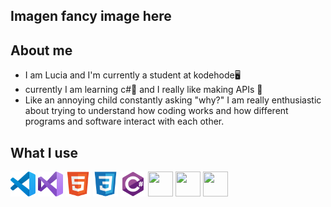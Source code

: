 ## Imagen fancy image here

## About me 
- I am Lucia and I'm currently a student at kodehode🖥️
- currently I am learning c#🌱 and I really like making APIs 🧩 
- Like an annoying child constantly asking "why?" I am really enthusiastic about trying
  to understand how coding works and how different programs and software interact with each other.

## What I use 
<picture> 
  <img src="https://github.com/devicons/devicon/blob/master/icons/vscode/vscode-original.svg" width="40" height="40" title="vscode"> 
</picture> 
<picture> 
  <img src="https://github.com/devicons/devicon/blob/master/icons/visualstudio/visualstudio-original.svg" width="40" height="40" title="visualStudio"> 
</picture> 
<picture> 
  <img src="https://github.com/devicons/devicon/blob/master/icons/html5/html5-original.svg" title="HTML" width="40" height="40">
</picture> 
<picture> 
  <img src="https://github.com/devicons/devicon/blob/master/icons/css3/css3-original.svg" title="Css" width="40" height="40">   
</picture>
<picture> 
  <img src="https://github.com/devicons/devicon/blob/master/icons/csharp/csharp-original.svg" title="Csharp" width="40" height="40"> 
</picture>
<picture> 
  <img src="" width="40" height="40" title=""> 
</picture> 
<picture> 
  <img src="" width="40" height="40" title=""> 
</picture> 
<picture> 
  <img src="" width="40" height="40" title=""> 
</picture> 




<!--
**LHT082024/LHT082024** is a ✨ _special_ ✨ repository because its `README.md` (this file) appears on your GitHub profile.

Here are some ideas to get you started:

- 🔭 I’m currently working on ...
- 🌱 I’m currently learning ...
- 👯 I’m looking to collaborate on ...
- 🤔 I’m looking for help with ...
- 💬 Ask me about ...
- 📫 How to reach me: ...
- 😄 Pronouns: ...
- ⚡ Fun fact: ...
-->
